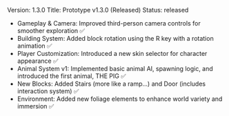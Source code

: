 Version: 1.3.0
Title: Prototype v1.3.0 (Released)
Status: released

- Gameplay & Camera: Improved third-person camera controls for smoother exploration ✅
- Building System: Added block rotation using the R key with a rotation animation ✅
- Player Customization: Introduced a new skin selector for character appearance ✅
- Animal System v1: Implemented basic animal AI, spawning logic, and introduced the first animal, THE PIG ✅
- New Blocks: Added Stairs (more like a ramp...) and Door (includes interaction system) ✅
- Environment: Added new foliage elements to enhance world variety and immersion ✅